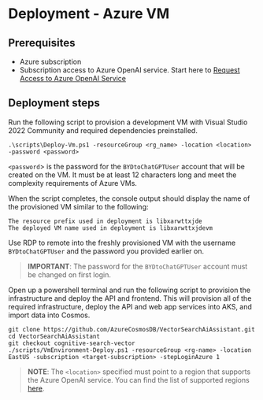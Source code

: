 # Deployment - Azure VM

## Prerequisites

- Azure subscription
- Subscription access to Azure OpenAI service. Start here to [Request Access to Azure OpenAI Service](https://customervoice.microsoft.com/Pages/ResponsePage.aspx?id=v4j5cvGGr0GRqy180BHbR7en2Ais5pxKtso_Pz4b1_xUOFA5Qk1UWDRBMjg0WFhPMkIzTzhKQ1dWNyQlQCN0PWcu)

## Deployment steps

Run the following script to provision a development VM with Visual Studio 2022 Community and required dependencies preinstalled.

```pwsh
.\scripts\Deploy-Vm.ps1 -resourceGroup <rg_name> -location <location> -password <password>
```
`<password`> is the password for the `BYDtoChatGPTUser` account that will be created on the VM. It must be at least 12 characters long and meet the complexity requirements of Azure VMs.

When the script completes, the console output should display the name of the provisioned VM similar to the following:

```
The resource prefix used in deployment is libxarwttxjde
The deployed VM name used in deployment is libxarwttxjdevm
```

Use RDP to remote into the freshly provisioned VM with the username `BYDtoChatGPTUser` and the password you provided earlier on.  

>**IMPORTANT**: The password for the `BYDtoChatGPTUser` account must be changed on first login.

Open up a powershell terminal and run the following script to provision the infrastructure and deploy the API and frontend. This will provision all of the required infrastructure, deploy the API and web app services into AKS, and import data into Cosmos.

```pwsh
git clone https://github.com/AzureCosmosDB/VectorSearchAiAssistant.git
cd VectorSearchAiAssistant
git checkout cognitive-search-vector
./scripts/VmEnvironment-Deploy.ps1 -resourceGroup <rg-name> -location EastUS -subscription <target-subscription> -stepLoginAzure 1
```

>**NOTE**: The `<location>` specified must point to a region that supports the Azure OpenAI service. You can find the list of supported regions [here](https://azure.microsoft.com/en-us/explore/global-infrastructure/products-by-region/?products=cognitive-services).
